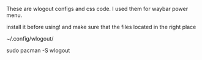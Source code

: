 These are wlogout configs and css code. 
I used them for waybar power menu. 

install it before using!
and make sure that the files located in the right place 

~/.config/wlogout/

sudo pacman -S wlogout 

